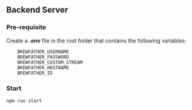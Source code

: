 ## Backend Server

### Pre-requisite

Create a **.env** file in the root folder that contains the following variables:

```
    BREWFATHER_USERNAME
    BREWFATHER_PASSWORD
    BREWFATHER_CUSTOM_STREAM
    BREWFATHER_HOSTNAME
    BREWFATHER_ID
```

### Start
```
npm run start
```

### 